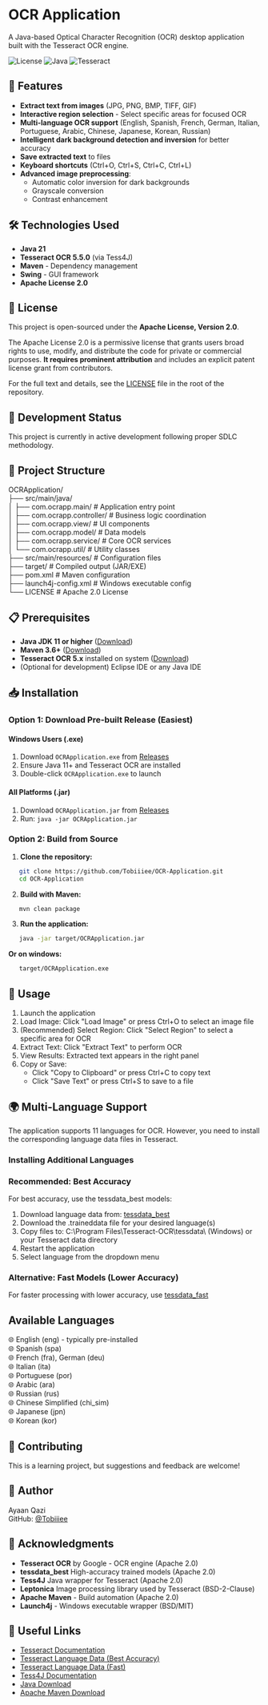 # OCR Application

A Java-based Optical Character Recognition (OCR) desktop application built with the Tesseract OCR engine.

![License](https://img.shields.io/badge/license-Apache%202.0-red)
![Java](https://img.shields.io/badge/Java-21-orange)
![Tesseract](https://img.shields.io/badge/Tesseract-5.5.0-blue)

## 🚀 Features

- **Extract text from images** (JPG, PNG, BMP, TIFF, GIF)
- **Interactive region selection** - Select specific areas for focused OCR
- **Multi-language OCR support** (English, Spanish, French, German, Italian, Portuguese, Arabic, Chinese, Japanese, Korean, Russian)
- **Intelligent dark background detection and inversion** for better accuracy
- **Save extracted text** to files
- **Keyboard shortcuts** (Ctrl+O, Ctrl+S, Ctrl+C, Ctrl+L)
- **Advanced image preprocessing**:
  - Automatic color inversion for dark backgrounds
  - Grayscale conversion
  - Contrast enhancement

## 🛠️ Technologies Used

- **Java 21**
- **Tesseract OCR 5.5.0** (via Tess4J)
- **Maven** - Dependency management
- **Swing** - GUI framework
- **Apache License 2.0**

## 📄 License

This project is open-sourced under the **Apache License, Version 2.0**.

The Apache License 2.0 is a permissive license that grants users broad rights to use, modify, and distribute the code for private or commercial purposes. **It requires prominent attribution** and includes an explicit patent license grant from contributors.

For the full text and details, see the [LICENSE](LICENSE) file in the root of the repository.

## 🚧 Development Status

This project is currently in active development following proper SDLC methodology.

## 📁 Project Structure

OCRApplication/  
├── src/main/java/  
│ ├── com.ocrapp.main/ # Application entry point  
│ ├── com.ocrapp.controller/ # Business logic coordination  
│ ├── com.ocrapp.view/ # UI components  
│ ├── com.ocrapp.model/ # Data models  
│ ├── com.ocrapp.service/ # Core OCR services  
│ └── com.ocrapp.util/ # Utility classes  
├── src/main/resources/ # Configuration files  
├── target/ # Compiled output (JAR/EXE)  
├── pom.xml # Maven configuration  
├── launch4j-config.xml # Windows executable config  
└── LICENSE # Apache 2.0 License

## 📋 Prerequisites

- **Java JDK 11 or higher** ([Download](https://www.oracle.com/java/technologies/downloads/))
- **Maven 3.6+** ([Download](https://maven.apache.org/download.cgi))
- **Tesseract OCR 5.x** installed on system ([Download](https://github.com/UB-Mannheim/tesseract/wiki))
- (Optional for development) Eclipse IDE or any Java IDE

## 📥 Installation

### Option 1: Download Pre-built Release (Easiest)

#### Windows Users (.exe)

1. Download `OCRApplication.exe` from [Releases](https://github.com/Tobiiiee/OCR-Application/releases)
2. Ensure Java 11+ and Tesseract OCR are installed
3. Double-click `OCRApplication.exe` to launch

#### All Platforms (.jar)

1. Download `OCRApplication.jar` from [Releases](https://github.com/Tobiiiee/OCR-Application/releases)
2. Run: `java -jar OCRApplication.jar`

### Option 2: Build from Source

1. **Clone the repository:**

```bash
   git clone https://github.com/Tobiiiee/OCR-Application.git
   cd OCR-Application
```

2. **Build with Maven:**

```bash
   mvn clean package
```

3. **Run the application:**

```bash
   java -jar target/OCRApplication.jar
```

**Or on windows:**

```bash
   target/OCRApplication.exe
```

## 🎯 Usage

1. Launch the application
2. Load Image: Click "Load Image" or press Ctrl+O to select an image file
3. (Recommended) Select Region: Click "Select Region" to select a specific area for OCR
4. Extract Text: Click "Extract Text" to perform OCR
5. View Results: Extracted text appears in the right panel
6. Copy or Save:
   - Click "Copy to Clipboard" or press Ctrl+C to copy text
   - Click "Save Text" or press Ctrl+S to save to a file

## 🌍 Multi-Language Support

The application supports 11 languages for OCR. However, you need to install the corresponding language data files in Tesseract.

### Installing Additional Languages

### Recommended: Best Accuracy

For best accuracy, use the tessdata_best models:

1. Download language data from: [tessdata_best](https://github.com/tesseract-ocr/tessdata_best)
2. Download the .traineddata file for your desired language(s)
3. Copy files to: C:\Program Files\Tesseract-OCR\tessdata\ (Windows) or your Tesseract data directory
4. Restart the application
5. Select language from the dropdown menu

### Alternative: Fast Models (Lower Accuracy)

For faster processing with lower accuracy, use [tessdata_fast](https://github.com/tesseract-ocr/tessdata_fast)

## Available Languages

🌐 English (eng) - typically pre-installed  
🌐 Spanish (spa)  
🌐 French (fra), German (deu)  
🌐 Italian (ita)  
🌐 Portuguese (por)  
🌐 Arabic (ara)  
🌐 Russian (rus)  
🌐 Chinese Simplified (chi_sim)  
🌐 Japanese (jpn)  
🌐 Korean (kor)

## 🤝 Contributing

This is a learning project, but suggestions and feedback are welcome!

## 👤 Author

Ayaan Qazi  
GitHub: [@Tobiiiee](https://github.com/Tobiiiee)

## 🙏 Acknowledgments

- **Tesseract OCR** by Google - OCR engine (Apache 2.0)
- **tessdata_best** High-accuracy trained models (Apache 2.0)
- **Tess4J** Java wrapper for Tesseract (Apache 2.0)
- **Leptonica** Image processing library used by Tesseract (BSD-2-Clause)
- **Apache Maven** - Build automation (Apache 2.0)
- **Launch4j** - Windows executable wrapper (BSD/MIT)

## 🔗 Useful Links

- [Tesseract Documentation](https://tesseract-ocr.github.io/)
- [Tesseract Language Data (Best Accuracy)](https://github.com/tesseract-ocr/tessdata_best)
- [Tesseract Language Data (Fast)](https://github.com/tesseract-ocr/tessdata_fast)
- [Tess4J Documentation](http://tess4j.sourceforge.net/)
- [Java Download](https://www.oracle.com/java/technologies/downloads/)
- [Apache Maven Download](https://maven.apache.org/download.cgi)
